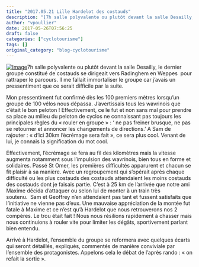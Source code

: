 ```yaml
---
title: "2017.05.21 Lille Hardelot des costauds"
description: "[7h salle polyvalente ou plutôt devant la salle Desailly, le dernier groupe constitué de costauds se dirigeait vers Radinghem en Weppes  pour rattraper le parcours. Il me fallait immortaliser le groupe car j’avais un pressentiment que ce serait difficile par la suite."
author: "vpoullier"
date: 2017-05-26T07:56:25
draft: false
categories: ["cyclotourisme"]
tags: []
original_category: "blog-cyclotourisme"
---
```


[![Image](https://lh3.googleusercontent.com/lu5pTI3dulLuZqfW-nSUCfs6pW2I7Y4j4cnXULawpa3kAl-jZntOKo6JfGZsE1W8fgyMK2gqghC1QWgdGLn5mKTKz9RHMuk03M3J8pfasCXFHVx7W7_ABiIjgGUvC0k160pas8xvI10xoGKmx2nuXej0OHilWc-0fwHjbR62LzKZqoy41pA6uEalvz9GtItWykOq_exchgVYZDUaNTGNNCuTsCQrGIGGoMMsmA4VXK19cqTAS2kCJNT9w3OSW6hLvYQ3zYI0IIbz57AHf2c7-P9CcZYMAlyTYiWA8zzyxzsJdw8yQXhwrzih43e789LAEj7ojZNiK46rV2ukAs3TYFisl6a49BNhvLuXDWAtf-T3yRiwUTfLqIBf3mEwVPm9_CaHhG6d0DLoFoQauEpklUnCAHpQMUfhsfvLe7p_gduWMh8I7LPG7kTpTSNks3DZU62xHf23u2R9qb0zUyyfU7I9N2cH2ElZ_QrOTWLqQDB_XubVmOTAW51zRZOult1CbOsGxupDUHh7AQc7JgnUlijpnPEmLzTMbSGYcItXnTCD-GocHUlqA2vSU09-mysn3zvW1avAWu025wxoqNkJvq-iUt98krNThzM2IIkSZtm241TtSuOGXw=w400)](https://lh3.googleusercontent.com/lu5pTI3dulLuZqfW-nSUCfs6pW2I7Y4j4cnXULawpa3kAl-jZntOKo6JfGZsE1W8fgyMK2gqghC1QWgdGLn5mKTKz9RHMuk03M3J8pfasCXFHVx7W7_ABiIjgGUvC0k160pas8xvI10xoGKmx2nuXej0OHilWc-0fwHjbR62LzKZqoy41pA6uEalvz9GtItWykOq_exchgVYZDUaNTGNNCuTsCQrGIGGoMMsmA4VXK19cqTAS2kCJNT9w3OSW6hLvYQ3zYI0IIbz57AHf2c7-P9CcZYMAlyTYiWA8zzyxzsJdw8yQXhwrzih43e789LAEj7ojZNiK46rV2ukAs3TYFisl6a49BNhvLuXDWAtf-T3yRiwUTfLqIBf3mEwVPm9_CaHhG6d0DLoFoQauEpklUnCAHpQMUfhsfvLe7p_gduWMh8I7LPG7kTpTSNks3DZU62xHf23u2R9qb0zUyyfU7I9N2cH2ElZ_QrOTWLqQDB_XubVmOTAW51zRZOult1CbOsGxupDUHh7AQc7JgnUlijpnPEmLzTMbSGYcItXnTCD-GocHUlqA2vSU09-mysn3zvW1avAWu025wxoqNkJvq-iUt98krNThzM2IIkSZtm241TtSuOGXw=w1446-h813-no)7h salle polyvalente ou plut&ocirc;t devant la salle Desailly, le dernier groupe constitu&eacute; de costauds se dirigeait vers Radinghem en Weppes&nbsp;&nbsp;pour rattraper le parcours. Il me fallait immortaliser le groupe car j&rsquo;avais un pressentiment que ce serait difficile par la suite.

<!--more-->

Mon pressentiment fut confirm&eacute; d&egrave;s les 100 premiers m&egrave;tres lorsqu&rsquo;un groupe de 100 v&eacute;los nous d&eacute;passa.&nbsp;J&rsquo;avertissais tous les wavrinois que c&rsquo;&eacute;tait le bon peloton&nbsp;! Effectivement, ce le fut et non sans mal pour prendre sa place au milieu du peloton de cyclos ne connaissant pas toujours les principales r&egrave;gles du &laquo;&nbsp;rouler en groupe&nbsp;&raquo;&nbsp;: &lsquo; ne&nbsp;pas freiner brusque, ne pas se retourner et annoncer les changements de directions.&rsquo; A Sam de rajouter&nbsp;:&nbsp;&laquo; d&rsquo;ici 30km l&rsquo;&eacute;cr&eacute;mage sera fait&nbsp;&raquo;, ce sera plus cool. Venant de lui, je connais la signification du mot cool.

Effectivement, l&rsquo;&eacute;cr&eacute;mage se fera au fil des kilom&egrave;tres mais la vitesse augmenta notamment sous l&rsquo;impulsion des wavrinois, bien tous en forme et solidaires. Pass&eacute; St Omer, les premi&egrave;res difficult&eacute;s apparurent et chacun se fit plaisir &agrave; sa mani&egrave;re. Avec un regroupement qui s&rsquo;op&eacute;rait apr&egrave;s chaque difficult&eacute; ou les plus costauds des costauds attendaient les moins costauds des costauds dont je faisais partie.&nbsp;C&rsquo;est &agrave; 25 km de l&rsquo;arriv&eacute;e que notre ami Maxime d&eacute;cida d&rsquo;attaquer ou selon lui de monter &agrave; un train tr&egrave;s soutenu.&nbsp;&nbsp;Sam et Geoffrey n&rsquo;en attendaient pas tant et fussent satisfaits que l&rsquo;initiative ne vienne pas d&rsquo;eux. Une mauvaise appr&eacute;ciation de la mont&eacute;e fut fatale &agrave; Maxime et ce n&rsquo;est qu&rsquo;&agrave; Hardelot que nous retrouverons nos 2 comp&egrave;res. Le trou &eacute;tait fait&nbsp;! Nous nous r&eacute;silions rapidement &agrave; chasser mais nous continuions &agrave; rouler vite pour limiter les d&eacute;g&acirc;ts, sportivement parlant bien entendu.

Arriv&eacute; &agrave; Hardelot, l&rsquo;ensemble du groupe se reformera avec quelques &eacute;carts qui seront d&eacute;taill&eacute;s, expliqu&eacute;s, comment&eacute;s&nbsp;de mani&egrave;re conviviale par l&rsquo;ensemble des protagonistes. Appelons cela le d&eacute;bat de l&rsquo;apr&egrave;s rando&nbsp;:&nbsp;&laquo;&nbsp;on refait la sortie&nbsp;&raquo;.